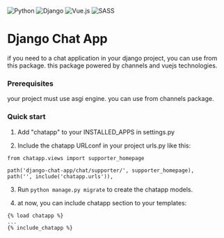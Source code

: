 ![Python](https://img.shields.io/badge/python-3670A0?style=for-the-badge&logo=python&logoColor=ffdd54)
![Django](https://img.shields.io/badge/django-%23092E20.svg?style=for-the-badge&logo=django&logoColor=white)
![Vue.js](https://img.shields.io/badge/vuejs-%2335495e.svg?style=for-the-badge&logo=vuedotjs&logoColor=%234FC08D)
![SASS](https://img.shields.io/badge/SASS-hotpink.svg?style=for-the-badge&logo=SASS&logoColor=white)


# Django Chat App

if you need to a chat application in your django project, you can use from this package.
this package powered by channels and vuejs technologies.

### Prerequisites
your project must use asgi engine. you can use from channels package.


### Quick start
1. Add "chatapp" to your INSTALLED_APPS in settings.py

2. Include the chatapp URLconf in your project urls.py like this:
```
from chatapp.views import supporter_homepage

path('django-chat-app/chat/supporter/', supporter_homepage),
path('', include('chatapp.urls')),
```
3. Run `python manage.py migrate` to create the chatapp models.

4. at now, you can include chatapp section to your templates:
```
{% load chatapp %}
...
{% include_chatapp %}
```
